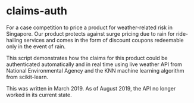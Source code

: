 # claims-auth

For a case competition to price a product for weather-related risk in Singapore. Our product protects against surge pricing due to rain for ride-hailing services and comes in the form of discount coupons redeemable only in the event of rain.

This script demonstrates how the claims for this product could be authenticated automatically and in real time using live weather API from National Environmental Agency and the KNN machine learning algorithm from scikit-learn.

This was written in March 2019. As of August 2019, the API no longer worked in its current state.
